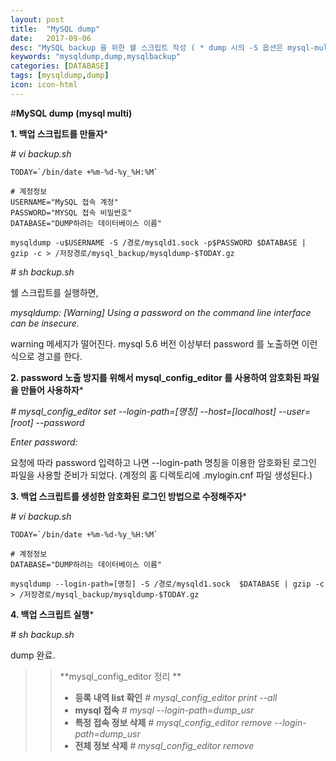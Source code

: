 ```yaml
---
layout: post
title:  "MySQL dump"
date:   2017-09-06
desc: "MySQL backup 을 위한 쉘 스크립트 작성 ( * dump 시의 -S 옵션은 mysql-multi 환경이기 때문에 사용함)"
keywords: "mysqldump,dump,mysqlbackup"
categories: [DATABASE]
tags: [mysqldump,dump]
icon: icon-html
---
```


#**MySQL dump (mysql multi)**

**1. 백업 스크립트를 만들자***

 _# vi backup.sh_

	TODAY=`/bin/date +%m-%d-%y_%H:%M`

	# 계정정보
	USERNAME="MySQL 접속 계정"
	PASSWORD="MYSQL 접속 비밀번호"
	DATABASE="DUMP하려는 데이터베이스 이름"

	mysqldump -u$USERNAME -S /경로/mysqld1.sock -p$PASSWORD $DATABASE | gzip -c > /저장경로/mysql_backup/mysqldump-$TODAY.gz
	
 _# sh backup.sh_

 쉘 스크립트를 실행하면,

 *mysqldump: [Warning] Using a password on the command line interface can be insecure.*

 warning 메세지가 떨어진다.
 mysql 5.6 버전 이상부터 password 를 노출하면 이런식으로 경고를 한다.

**2. password  노출 방지를 위해서 mysql_config_editor 를 사용하여 암호화된 파일을 만들어 사용하자***

 _# mysql_config_editor set --login-path=[명칭] --host=[localhost] --user=[root] --password_
 
 _Enter password:_

 요청에 따라 password 입력하고 나면
--login-path 명칭을 이용한 암호화된 로그인 파일을 사용할 준비가 되었다.
(계정의 홈 디렉토리에  .mylogin.cnf 파일 생성된다.)


**3. 백업 스크립트를 생성한 암호화된 로그인 방법으로 수정해주자***

 _# vi backup.sh_
	
	TODAY=`/bin/date +%m-%d-%y_%H:%M`

	# 계정정보
	DATABASE="DUMP하려는 데이터베이스 이름"

	mysqldump --login-path=[명칭] -S /경로/mysqld1.sock  $DATABASE | gzip -c > /저장경로/mysql_backup/mysqldump-$TODAY.gz

**4. 백업 스크립트 실행***

 _# sh backup.sh_

 dump 완료.


>>  **mysql_config_editor 정리 **
>>
>> - **등록 내역 list 확인**
>> *# mysql_config_editor print --all*
>> - **mysql 접속**
>> *# mysql --login-path=dump_usr*
>> - **특정 접속 정보 삭제** 
>> *# mysql_config_editor remove --login-path=dump_usr*
>> - **전체 정보 삭제**
>>  *# mysql_config_editor remove* 

